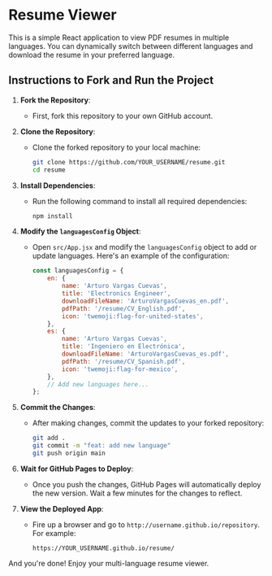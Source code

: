 # Resume Viewer

This is a simple React application to view PDF resumes in multiple languages. You can dynamically switch between different languages and download the resume in your preferred language.

## Instructions to Fork and Run the Project

1. **Fork the Repository**:
   - First, fork this repository to your own GitHub account.

2. **Clone the Repository**:
   - Clone the forked repository to your local machine:
     ```bash
     git clone https://github.com/YOUR_USERNAME/resume.git
     cd resume
     ```

3. **Install Dependencies**:
   - Run the following command to install all required dependencies:
     ```bash
     npm install
     ```

4. **Modify the `languagesConfig` Object**:
   - Open `src/App.jsx` and modify the `languagesConfig` object to add or update languages. Here's an example of the configuration:
     ```javascript
     const languagesConfig = {
         en: {
             name: 'Arturo Vargas Cuevas',
             title: 'Electronics Engineer',
             downloadFileName: 'ArturoVargasCuevas_en.pdf',
             pdfPath: '/resume/CV_English.pdf',
             icon: 'twemoji:flag-for-united-states',
         },
         es: {
             name: 'Arturo Vargas Cuevas',
             title: 'Ingeniero en Electrónica',
             downloadFileName: 'ArturoVargasCuevas_es.pdf',
             pdfPath: '/resume/CV_Spanish.pdf',
             icon: 'twemoji:flag-for-mexico',
         },
         // Add new languages here...
     };
     ```

5. **Commit the Changes**:
   - After making changes, commit the updates to your forked repository:
     ```bash
     git add .
     git commit -m "feat: add new language"
     git push origin main
     ```

6. **Wait for GitHub Pages to Deploy**:
   - Once you push the changes, GitHub Pages will automatically deploy the new version. Wait a few minutes for the changes to reflect.

7. **View the Deployed App**:
   - Fire up a browser and go to `http://username.github.io/repository`. For example:
     ```
     https://YOUR_USERNAME.github.io/resume/
     ```

And you're done! Enjoy your multi-language resume viewer.